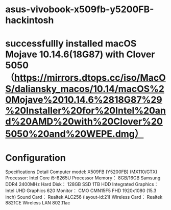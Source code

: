 # asus-vivobook-x509fb-y5200FB-hackintosh
# successfullly installed macOS Mojave 10.14.6(18G87) with Clover 5050（https://mirrors.dtops.cc/iso/MacOS/daliansky_macos/10.14/macOS%20Mojave%2010.14.6%2818G87%29%20Installer%20for%20Intel%20and%20AMD%20with%20Clover%205050%20and%20WEPE.dmg）
# Configuration
  
  Specifications	Detail
  Computer model: X509FB (Y5200FB) (MX110/GTX)
  Processor:  	Intel Core i5-8265U Processor
  Memory： 8GB/16GB Samsung DDR4 2400MHz
  Hard Disk：	128GB SSD 1TB HDD
  Integrated Graphics：	Intel UHD Graphics 620
  Monitor：	CMO CMN15F5 FHD 1920x1080 (15.3 inch)
  Sound Card：	Realtek ALC256 (layout-id:21)
  Wireless Card： Realtek 8821CE Wireless LAN 802.11ac
